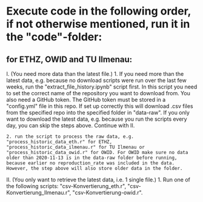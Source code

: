 # Execute code in the following order, if not otherwise mentioned, run it in the "code"-folder:

## for ETHZ, OWID and TU Ilmenau:
I. (You need more data than the latest file.)
    1. If you need more than the latest data, e.g. because no download scripts were run over the last few weeks, run the "extract_file_history.ipynb" script first. In this script you need to set the correct name of the repository you want to download from. You also need a GitHub token. The GitHub token must be stored in a "config.yml" file in this repo. If set up correctly this will download .csv files from the specified repo into the specified folder in "data-raw".
    If you only want to download the latest data, e.g. because you run the scripts every day, you can skip the steps above. Continue with II.

    2. run the script to process the raw data, e.g. "process_historic_data_eth.r" for ETHZ, "process_historic_data_ilmenau.r" for TU Ilmenau or "process_historic_data_owid.r" for OWID. For OWID make sure no data older than 2020-11-13 is in the data-raw folder before running, because earlier no reproduction_rate was included in the data. However, the step above will also store older data in the folder.

II. (You only want to retrieve the latest data, i.e. 1 single file.)
    1. Run one of the following scripts: "csv-Konvertierung_eth.r", "csv-Konvertierung_Ilmenau.r", "csv-Konvertierung-owid.r".
